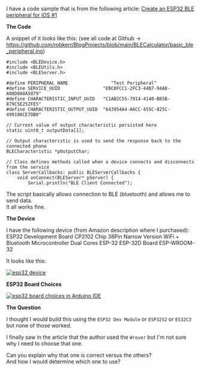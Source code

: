 I have a code sample that is from the following article: [Create an ESP32 BLE peripheral for iOS #1][1] 

**The Code**

A snippet of it looks like this:  (see all code at Github -> https://github.com/robkerr/BlogProjects/blob/main/BLECalculator/basic_ble_peripheral.ino)

    #include <BLEDevice.h>
    #include <BLEUtils.h>
    #include <BLEServer.h>
    
    #define PERIPHERAL_NAME                "Test Peripheral"
    #define SERVICE_UUID                "EBC0FCC1-2FC3-44B7-94A8-A08D0A0A5079"
    #define CHARACTERISTIC_INPUT_UUID   "C1AB2C55-7914-4140-B85B-879C5E252FE5"
    #define CHARACTERISTIC_OUTPUT_UUID  "643954A4-A6CC-455C-825C-499190CE7DB0"
    
    // Current value of output characteristic persisted here
    static uint8_t outputData[1];
    
    // Output characteristic is used to send the response back to the connected phone
    BLECharacteristic *pOutputChar;
    
    // Class defines methods called when a device connects and disconnects from the service
    class ServerCallbacks: public BLEServerCallbacks {
        void onConnect(BLEServer* pServer) {
            Serial.println("BLE Client Connected");

The script basically allows connection to BLE (bluetooth) and allows me to send data.  
It all works fine.

**The Device**

I have the following device (from Amazon description where I purchased):
ESP32 Development Board CP2102 Chip 38Pin Narrow Version WiFi + Bluetooth Microcontroller Dual Cores ESP-32 ESP-32D Board ESP-WROOM-32

It looks like this:

[![esp32 device][2]][2]

**ESP32 Board Choices**

[![esp32 board choices in Arduino IDE][3]][3]

**The Question**

I thought I would build this using the `ESP32 Dev Module` or `ESP32S2` or `ES32C3` but none of those worked.

I finally saw in the article that the author used the `Wrover` but I'm not sure why I need to choose that one.   

Can you explain why that one is correct versus the others?   
And how I would determine which one to use?




  [1]: https://robkerr.com/ble-peripheral-ios-development-part1/
  [2]: https://i.sstatic.net/A2W1Z9z8.png
  [3]: https://i.sstatic.net/V0Oob2gt.png
